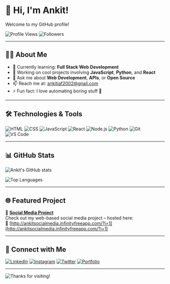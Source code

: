 # 👋 Hi, I'm Ankit!

Welcome to my GitHub profile!

![Profile Views](https://komarev.com/ghpvc/?username=ankit8362&color=blueviolet&style=flat-square)
![Followers](https://img.shields.io/github/followers/ankit8362?label=Follow&style=social)

---

## 🧑‍💻 About Me

- 🌱 Currently learning: **Full Stack Web Development**
- 🔭 Working on cool projects involving **JavaScript**, **Python**, and **React**
- 💬 Ask me about **Web Development**, **APIs**, or **Open Source**
- 📫 Reach me at: [ankitiaf2002@gnail.com](mailto:ankitiaf2002@gnail.com)
- ⚡ Fun fact: I love automating boring stuff 🤖

---

## 🛠️ Technologies & Tools

![HTML](https://img.shields.io/badge/-HTML5-orange?style=flat-square&logo=html5&logoColor=white)
![CSS](https://img.shields.io/badge/-CSS3-blue?style=flat-square&logo=css3)
![JavaScript](https://img.shields.io/badge/-JavaScript-yellow?style=flat-square&logo=javascript)
![React](https://img.shields.io/badge/-React-black?style=flat-square&logo=react)
![Node.js](https://img.shields.io/badge/-Node.js-green?style=flat-square&logo=node.js)
![Python](https://img.shields.io/badge/-Python-black?style=flat-square&logo=python)
![Git](https://img.shields.io/badge/-Git-orange?style=flat-square&logo=git)
![VS Code](https://img.shields.io/badge/-VS%20Code-007ACC?style=flat-square&logo=visual-studio-code)

---

## 📊 GitHub Stats

![Ankit's GitHub stats](https://github-readme-stats.vercel.app/api?username=ankit8362&show_icons=true&theme=radical)

![Top Languages](https://github-readme-stats.vercel.app/api/top-langs/?username=ankit8362&layout=compact&theme=radical)

---

## 🌐 Featured Project

🚀 **[Social Media Project](https://github.com/ankit938/social_media_project_webkul?tab=readme-ov-file)**  
Check out my web-based social media project – hosted here:  
🔗 [http://ankitsocialmedia.infinityfreeapp.com/?i=1](http://ankitsocialmedia.infinityfreeapp.com/?i=1)

---

## 🔗 Connect with Me

[![LinkedIn](https://img.shields.io/badge/-LinkedIn-0A66C2?style=flat-square&logo=linkedin&logoColor=white)](https://linkedin.com/in/yourlinkedin)
[![Instagram](https://img.shields.io/badge/-Instagram-E4405F?style=flat-square&logo=instagram&logoColor=white)](https://instagram.com/ankitiaf2002/)
[![Twitter](https://img.shields.io/badge/-Twitter-1DA1F2?style=flat-square&logo=twitter&logoColor=white)](https://twitter.com/yourtwitter)
[![Portfolio](https://img.shields.io/badge/-Website-black?style=flat-square&logo=firefox&logoColor=white)](http://ankitsocialmedia.infinityfreeapp.com/?i=1)

---

![Thanks for visiting!](https://raw.githubusercontent.com/ankit8362/ankit8362/main/assets/wave.svg)
